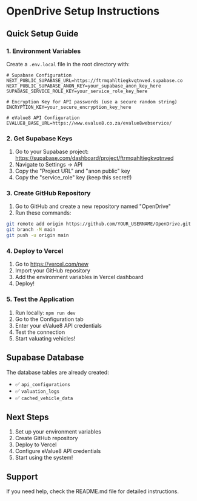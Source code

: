 # OpenDrive Setup Instructions

## Quick Setup Guide

### 1. Environment Variables

Create a `.env.local` file in the root directory with:

```env
# Supabase Configuration
NEXT_PUBLIC_SUPABASE_URL=https://ftrmqahltiegkvqtnved.supabase.co
NEXT_PUBLIC_SUPABASE_ANON_KEY=your_supabase_anon_key_here
SUPABASE_SERVICE_ROLE_KEY=your_service_role_key_here

# Encryption Key for API passwords (use a secure random string)
ENCRYPTION_KEY=your_secure_encryption_key_here

# eValue8 API Configuration
EVALUE8_BASE_URL=https://www.evalue8.co.za/evalue8webservice/
```

### 2. Get Supabase Keys

1. Go to your Supabase project: https://supabase.com/dashboard/project/ftrmqahltiegkvqtnved
2. Navigate to Settings → API
3. Copy the "Project URL" and "anon public" key
4. Copy the "service_role" key (keep this secret!)

### 3. Create GitHub Repository

1. Go to GitHub and create a new repository named "OpenDrive"
2. Run these commands:

```bash
git remote add origin https://github.com/YOUR_USERNAME/OpenDrive.git
git branch -M main
git push -u origin main
```

### 4. Deploy to Vercel

1. Go to https://vercel.com/new
2. Import your GitHub repository
3. Add the environment variables in Vercel dashboard
4. Deploy!

### 5. Test the Application

1. Run locally: `npm run dev`
2. Go to the Configuration tab
3. Enter your eValue8 API credentials
4. Test the connection
5. Start valuating vehicles!

## Supabase Database

The database tables are already created:
- ✅ `api_configurations`
- ✅ `valuation_logs` 
- ✅ `cached_vehicle_data`

## Next Steps

1. Set up your environment variables
2. Create GitHub repository
3. Deploy to Vercel
4. Configure eValue8 API credentials
5. Start using the system!

## Support

If you need help, check the README.md file for detailed instructions.
